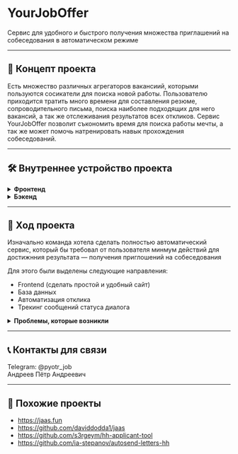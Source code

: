 # YourJobOffer

Сервис для удобного и быстрого получения множества приглашений на собеседования в автоматическом режиме

---

## 🚀 Концепт проекта

Есть множество различных агрегаторов вакансиий, которыми пользуются сосикатели для поиска новой работы. Пользователю приходится тратить много времени для составления резюме, сопроводительного письма, поиска наиболее подходящих для него вакансий, а так же отслеживания результатов всех откликов.
Сервис YourJobOffer позволит съкономить время для поиска работы мечты, а так же может помочь натренировать навык прохождения собеседований.

---

## 🛠 Внутреннее устройство проекта

<details>
<summary><b>Фронтенд</b></summary>

Сайт, поддерживающий авторизацию пользователя и хранения данных о нем.
На сайте можно заполнить информацию о себе, указать контактные данные и прикрепить своё резюме, которое будет автоматически распаршено по нужным полям. (Есть возможность заполнения всех полей по отдельности)
После заполнения пользователем всех данных, ему необходимо предоставить доступ к своему аккаунту hhru.
Пользвоатель перенаправлятется на страницу hhru, на которой он входит в свой аккаунт и соглашается дать доступ. После этого ответ ответ от hhru приходит на наш сайт, который его слушает его ответы и получает в атрибутах запроса authorization_code
Даллее код обменивается на токены доступа, все это заносится в базу данных.
После подготовки пользователя, ему становится доступна основная кнопка поиска вакансий:
Есть 2 режима:
1) Пользователь выбирает число желаемых собеседований и нажимает на кнопку, после чего выбираются лучшие n вакансий из базы данных и происходит отклик на них от лица пользователя с его аккаунта hhru
2) Пользвоатель выбирает число вакансий и нажимает на кнопку, после чего на сайте будет показан список с лучшими для него вакансиями. Пользоваетель может выбрать понравившиеся и отклиунуться на них
</details>

<details>
<summary><b>Бэкенд</b></summary>

Бэкенд можно разделить на 4 части:

### 1) Взаимодействие с API агрегаторов (hhru)
В этой части реализованы ввсе необходимые функции для автоматизации процесса авторизации и подачи откликов. 
Функция получения вакансий с различных агрегаторов (parser_yjo)
На данный момент реализован сбор с таких агрегаторов, как hh.ru, superjob и zarplata. При попытке расширить скоуп вакансий были рассмотрены: различные иностранные агрегаторы, доступ к апи которых на данный момент ограничен; Хабр карьера - некоторые методы апи (такие как получение информации о вакансиях и отклик) недоступны; Авито работа - не предоставили необходимые ключи для доступа ко всем методам апи
Реализованы функции получения сообщений и статуса отклика с сайта hh.ru (monitoring)

С полным списком функций можно ознакомиться в файле hhru_api.py

### 2) База данных и обращение с ней
В этой чатси реализованы скрипты для создания, обновления базы данных а так же извлечения необходимых для работы данных.

Для ознакомления со структурой базы данных можно посмотреть файл models.py
Для ознакомления со всеми функциями можно посмотреть файл db_functions.py

### 3) Нахождение лучших вакансий
Функция подбора вакансий для пользователя по таким параметрам, как место работы, опыт, желаемая зарплата, описание вакансии и требуемые для данной позиции скиллы (new_matcher). Для подбора вакансий было решено использовать новое решение (метрику Левенштайна) для минимизации времени ответа на запрос.

### 4) Аналитика
Реализован анализ состоняия диалога из текста сообщений по методу словарей.
Спроектирована аналитическая модель(ревлизации этой части проекта еще нет)
</details>

---

## 📅 Ход проекта

Изначально команда хотела сделать полностью автоматический сервис, который бы требовал от пользователя минмум действий для достижнния результата — получения приглошений на собеседования

Для этого были выделены следующие направления:
- Frontend (сделать простой и удобный сайт)
- База данных
- Автоматизация отклика
- Трекинг сообщений статуса диалога

<details>
<summary><b>Проблемы, которые возникли</b></summary>

### Где искать вакнасии?
### 1) Был хардкорный вриант запасрсить все самим, что, кажется, не очень законно и в целом довольно сложно в ревлизации

### 2) Использовать агрегаторы как прослойку с множнеством нужных функций в API
Сразу после этого был произведен анализ разных агрегаторов на предмет удобного API
С российскими агрегаторами можно ознакомиться [здесь](https://docs.google.com/spreadsheets/d/12ZgIP0y_AEmH16G10pHi5rXRllEv1Qy1/edit?usp=drivesdk&ouid=106535226124506330985&rtpof=true&sd=true)
С зарубежными агрегаторами можно оззнакомиться [здесь](https://docs.google.com/spreadsheets/d/1AQ118lDyLcP7KuqV2djO-XzL2bw_P1sE/edit?usp=drivesdk&ouid=106535226124506330985&rtpof=true&sd=true)
Отпало очень много агрегаторов, и мы сошлись на том, что для начала стоит реализовать проект с использованием наиболее удобных в этом длане агрегаторов: HHRU, superjob, zarplata
Еще расматривалась Habr карьера, но в нем API не позволяет откликаться на вакансии.

Также команда поняла, что трекинг — логически сложная задача:
Диалог может вестись по любому каналу связи, от сообщений в агрегаторах до звонков и сообщений в месседжерах
Конечно, отследить звонки и сообщения в месседжерах невозможно.
Остается два варианта:
1) Парсинг через API ообщений в агрегаторах
2) Создание прослоки в виде Email

Первый вариант не подходит для полноценной реализации проекта, т. к. опытным путём было выяснено, что работадатели (HR) предпочитают другие каналы связи
Поэтому было приянто решение создать прослойку в виде собственного Email сервиса.
Был написан прототип будущего Email сервиса на python. Но команда отдала предпочтение другим частям прроекта из-за нехватки времени.
Для создания полноценной Email прослойки необходимо:
1) Сделать найтройку DNS серверов
2) Автоматически подменять почту с аккаунта hhru на почту в нашем домене
3) Возможно, проще будет использовать готовые сервсы, предостовляющие почтовые ящики
</details>

---

## 📞 Контакты для связи
Telegram: @pyotr_job  
Андреев Пётр Андреевич

---

## 🔗 Похожие проекты
- https://jaas.fun  
- https://github.com/daviddodda1/jaas  
- https://github.com/s3rgeym/hh-applicant-tool  
- https://github.com/ia-stepanov/autosend-letters-hh
